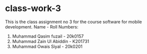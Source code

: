 # class-work-3
This is the class assignment no 3 for the course software for mobile development.
Name - Roll Numbers:
1) Muhammad Qasim fuzail - 20k0157
2) Muhammad Zain Ul Abiddin - K201731
3) Muhammad Owais Siyal - 20k0201
